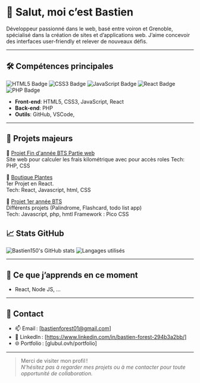 # 👋 Salut, moi c’est Bastien

Développeur passionné dans le web, basé entre voiron et Grenoble, spécialisé dans la création de sites et d’applications web. J’aime concevoir des interfaces user-friendly et relever de nouveaux défis.

---

## 🛠️ Compétences principales

![HTML5 Badge](https://img.shields.io/badge/HTML5-E34F26?style=flat-square&logo=html5&logoColor=white)
![CSS3 Badge](https://img.shields.io/badge/CSS3-1572B6?style=flat-square&logo=css3&logoColor=white)
![JavaScript Badge](https://img.shields.io/badge/JavaScript-F7DF1E?style=flat-square&logo=javascript&logoColor=black)
![React Badge](https://img.shields.io/badge/React-61DAFB?style=flat-square&logo=react&logoColor=black)
![PHP Badge](https://img.shields.io/badge/php-000000?style=flat-square&logo=php&logoColor=white)
<!-- Ajoute/retire les technologies adaptées à ton niveau -->

- **Front-end**: HTML5, CSS3, JavaScript, React
- **Back-end**: PHP
- **Outils**: GitHub, VSCode, 

---

## 📌 Projets majeurs

🔹 [Projet Fin d'année BTS Partie web](https://github.com/Bastien150/projetEpoka)  
Site web pour calculer les frais kilométrique avec pour accès roles
Tech: PHP, CSS

🔹 [Boutique Plantes](https://github.com/Bastien150/app-plant-react)  
1er Projet en React.  
Tech: React, Javascript, html, CSS   

🔹 [Projet 1er année BTS](https://github.com/Bastien150/serveur-web)  
Différents projets (Palindrome, Flashcard, todo list app)  
Tech: Javascript, php, hmtl
Framework : Pico CSS


## 📈 Stats GitHub

![Bastien150's GitHub stats](https://github-readme-stats.vercel.app/api?username=Bastien150&show_icons=true&theme=tokyonight)
![Langages utilisés](https://github-readme-stats.vercel.app/api/top-langs/?username=Bastien150&layout=compact)

---

## 🌱 Ce que j’apprends en ce moment

- React, Node JS, ...

---

## 🤝 Contact

- 📫 Email : [bastienforest01@gmail.com]
- 💼 LinkedIn : [https://www.linkedin.com/in/bastien-forest-294b3a2bb/]
- 🌐 Portfolio : [glubul.ovh/portfolio] 

---

> Merci de visiter mon profil !  
_N’hésitez pas à regarder mes projets ou à me contacter pour toute opportunité de collaboration._

